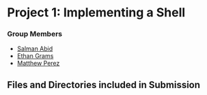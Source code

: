 # Project 1: Implementing a Shell

### Group Members
- [Salman Abid](https://github.com/SlummyBoi) 
- [Ethan Grams](https://github.com/egramsdoescode) 
- [Matthew Perez](https://github.com/Rex-Perez) 

## Files and Directories included in Submission

